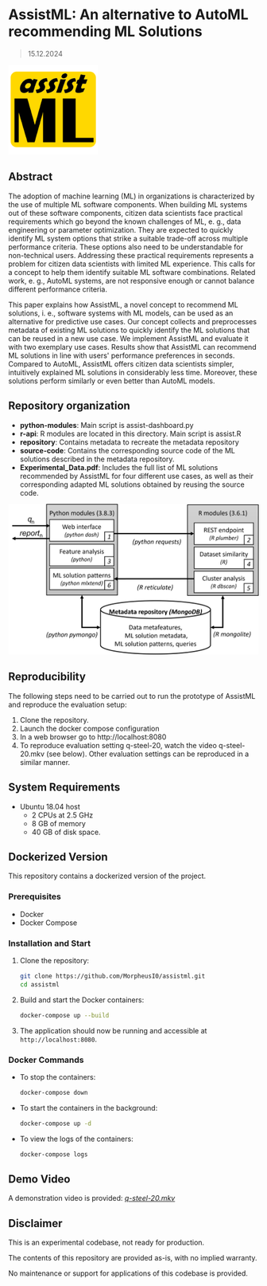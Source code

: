 # AssistML: An alternative to AutoML recommending ML Solutions

> 15.12.2024

<img src="./assistML.png"/>

## Abstract

The adoption of machine learning (ML) in organizations is characterized by the use of multiple ML software components. When building ML systems out of these software components, citizen data scientists face practical requirements which go beyond the known challenges of ML, e. g., data engineering or parameter optimization. They are expected to quickly identify ML system options that strike a suitable trade-off across multiple performance criteria. These options also need to be understandable for non-technical users. Addressing these practical requirements represents a problem for citizen data scientists with limited ML experience. This calls for a concept to help them identify suitable ML software combinations. Related work, e. g., AutoML systems, are not responsive enough or cannot balance different performance criteria.

This paper explains how AssistML, a novel concept to recommend ML solutions, i. e., software systems with ML models, can be used as an alternative for predictive use cases. Our concept collects and preprocesses metadata of existing ML solutions to quickly identify the ML solutions that can be reused in a new use case. We implement AssistML and evaluate it with two exemplary use cases. Results show that AssistML can recommend ML solutions in line with users' performance preferences in seconds. Compared to AutoML, AssistML offers citizen data scientists simpler, intuitively explained ML solutions in considerably less time. Moreover, these solutions perform similarly or even better than AutoML models. 

## Repository organization

- **python-modules**: Main script is assist-dashboard.py
- **r-api**: R modules are located in this directory. Main script is assist.R
- **repository**: Contains metadata to recreate the metadata repository
- **source-code**: Contains the corresponding source code of the ML solutions described in the metadata repository.
- **Experimental_Data.pdf**: Includes the full list of ML solutions recommended by AssistML for four different use cases, as well as their corresponding adapted ML solutions obtained by reusing the source code.  

<img src="./assistML_archi.png"/>

## Reproducibility

The following steps need to be carried out to run the prototype of AssistML and reproduce the evaluation setup:  

1. Clone the repository.
2. Launch the docker compose configuration
3. In a web browser go to http://localhost:8080
4. To reproduce evaluation setting q-steel-20, watch the video q-steel-20.mkv (see below).  Other evaluation settings can be reproduced in a
   similar manner.  

## System Requirements

- Ubuntu 18.04 host 
  - 2 CPUs at 2.5 GHz
  - 8 GB of memory 
  - 40 GB of disk space.  

## Dockerized Version

This repository contains a dockerized version of the project.

### Prerequisites

- Docker
- Docker Compose

### Installation and Start

1. Clone the repository:
    ```bash
    git clone https://github.com/MorpheusI0/assistml.git
    cd assistml
    ```

2. Build and start the Docker containers:
    ```bash
    docker-compose up --build
    ```

3. The application should now be running and accessible at `http://localhost:8080`.

### Docker Commands

- To stop the containers:
    ```bash
    docker-compose down
    ```

- To start the containers in the background:
    ```bash
    docker-compose up -d
    ```

- To view the logs of the containers:
    ```bash
    docker-compose logs
    ```

## Demo Video

A demonstration video is provided: *[q-steel-20.mkv](q-steel-20.mkv)*

## Disclaimer

This is an experimental codebase, not ready for production. 

The contents of this repository are provided as-is, with no implied warranty.

No maintenance or support for applications of this codebase is provided.